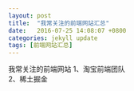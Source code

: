 ```yaml
---
layout: post
title:  "我常关注的前端网站汇总"
date:   2016-07-25 14:08:07 +0800
categories: jekyll update
tags: [前端网站汇总]
---
```

我常关注的前端网站
1、淘宝前端团队  
2、稀土掘金  



[淘宝前端团队]: http://taobaofed.org/
[稀土掘金]:http://gold.xitu.io/search/canvas


